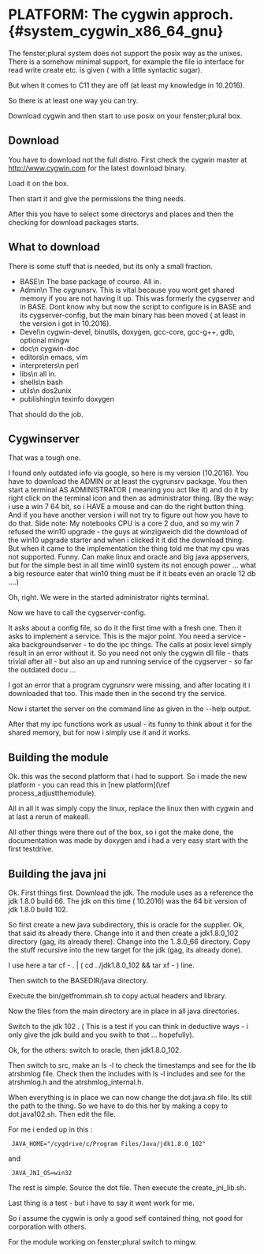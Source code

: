 PLATFORM: The cygwin approch.   {#system_cygwin_x86_64_gnu}
===================

The fenster;plural system does not support the posix way
as the unixes. There is a somehow minimal support, for
example the file io interface for read write create etc.
is given ( with a little syntactic sugar).

But when it comes to C11 they are off (at least my knowledge in 10.2016).

So there is at least one way you can try.

Download cygwin and then start to use posix on your fenster;plural box.

Download
--------

You have to download not the full distro.
First check the cygwin master at http://www.cygwin.com for
the latest download binary.

Load it on the box.

Then start it and give the permissions the thing needs.

After this you have to select some directorys and places and then the
checking for download packages starts.

What to download
----------------
There is some stuff that is needed, but its only a small fraction.

- BASE\n
The base package of course. All in.
- Admin\n
The cygrunsrv. This is vital because you wont get shared memory
if you are not having it up.
This was formerly the cygserver and in BASE. Dont know why but now
the script to configure is in  BASE and its cygserver-config, but
the main binary has been moved ( at least in the version i got in 10.2016).
- Devel\n
cygwin-devel, binutils, doxygen, gcc-core, gcc-g++, gdb, optional mingw
- doc\n
cygwin-doc
- editors\n
emacs, vim
- interpreters\n
perl
- libs\n
all in.
- shells\n
bash
- utils\n
dos2unix
- publishing\n
texinfo
doxygen

That should do the job.

Cygwinserver
------------
That was a tough one.

I found only outdated info via google, so here is my version (10.2016).
You have to download the ADMIN or at least the cygrunsrv package.
You then start a terminal AS ADMINISTRATOR ( meaning you act like it) and
do it by right click on the terminal icon and then as administrator thing.
(By the way: i use a win 7 64 bit, so i HAVE a mouse and can do the
right button thing. And if you have another version i will not try to figure
out how you have to do that. Side note: My notebooks CPU is a core 2 duo,
and so my win 7 refused the win10 upgrade - the guys at winzigweich did the
download of the win10 upgrade starter and when i clicked it it did the
download thing. But when it came to the implementation the thing told me
that my cpu was not supported. Funny. Can make linux and oracle and big
java appservers, but for the simple best in all time win10 system its not
enough power ... what a big resource eater that win10 thing must be
if it beats even an oracle 12 db ....)

Oh, right. We were in the started administrator rights terminal.

Now we have to call the cygserver-config.

It asks about a config file, so do it the first time with a fresh one.
Then it asks to implement a service. This is the major point.
You need a service - aka backgroundserver - to do the ipc things.
The calls at posix level simply result in an error without it.
So you need not only the cygwin dll file - thats trivial after all - but also
an up and running service of the cygserver - so far the outdated docu ...

I got an error that a program cygrunsrv were missing, and after locating it
i downloaded that too. This made then in the second try the service.

Now i startet the server on the command line as given in the --help output.

After that my ipc functions work as usual - its funny to think about it
for the shared memory, but for now i simply use it and it works.

Building the module
-------------------

Ok. this was the second platform that i had to support.
So i made the new platform - you can read this
in [new platform](\ref process_adjustthemodule).

All in all it was simply copy the linux, replace the linux then
with cygwin and
at last a rerun of makeall.

All other things were there out of the box, so i got the make done, the
documentation was made by doxygen and i had a very easy start with the
first testdrive.

Building the java jni
---------------------

Ok. First things first. Download the jdk.
The module uses as a reference the jdk 1.8.0 build 66.
The jdk on this time ( 10.2016) was the 64 bit version of jdk 1.8.0 build 102.

So first create a new java subdirectory, this is oracle for the supplier.
Ok, that said its already there.
Change into it and then create a jdk1.8.0_102 directory (gag, its already there).
Change into the 1..8.0_66 directory.
Copy the stuff recursive into the new target for the jdk (gag, its already done).

I use here a tar cf - . | ( cd ../jdk1.8.0_102 && tar xf - ) line.

Then switch to the BASEDIR/java directory.

Execute the bin/getfrommain.sh to copy actual headers and library.

Now the files from the main directory are in place in all java directories.

Switch to the jdk 102 . ( This is a test if you can think in deductive ways -
i only give the jdk build and you swith to that ... hopefully).

Ok, for the others: switch to oracle, then jdk1.8.0_102.

Then switch to src, make an ls -l to check the timestamps and see for
the lib atrshmlog file.
Check then the includes with ls -l  includes and see for the atrshmlog.h
and the atrshmlog_internal.h.

When everything is in  place we can now change the dot.java.sh file.
Its still the path to the thing. So we have to do this her by making a copy
to dot.java102.sh.
Then edit the file.

For me i ended up in this :

     JAVA_HOME="/cygdrive/c/Program Files/Java/jdk1.8.0_102"

and

     JAVA_JNI_OS=win32

The rest is simple. Source the dot file. Then execute the create_jni_lib.sh.

Last thing is a test - but i have to say it wont work for me.

So i assume the cygwin is only a good self contained thing, not good
for corporation with others.

For the module working on fenster;plural switch to mingw.


